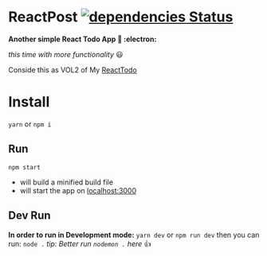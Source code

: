 # ReactPost [![dependencies Status](https://david-dm.org/AliSawari/ReactPost/status.svg)](https://david-dm.org/AliSawari/ReactPost)
**Another simple React Todo App :notebook: :electron:**

_this time with more functionality_ :smiley:

Conside this as VOL2 of My [ReactTodo](https://github.com/AliSawari/ReactTodo)

# Install
`yarn` or `npm i`

## Run
`npm start`

- will build a minified build file
- will start the app on [localhost:3000](http://localhost:3000)

## Dev Run
**In order to run in Development mode:**
`yarn dev` or `npm run dev`
then you can run:
`node .`
_tip: Better run `nodemon .` here_ :+1: